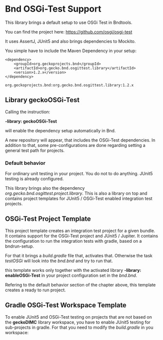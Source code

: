 # Bnd OSGi-Test Support

This library brings a default setup to use OSGi Test in Bndtools.

You can find the project here:
https://github.com/osgi/osgi-test

It uses AssertJ, JUnit5 and also brings dependencies to Mockito.

You simple have to include the Maven Dependency in your setup:

```
<dependency>
	<groupId>org.geckoprojects.bnd</groupId>
	<artifactId>org.gecko.bnd.osgittest.library</artifactId>
	<version>1.2.x</version>
</dependency>

org.geckoprojects.bnd:org.gecko.bnd.osgittest.library:1.2.x
```
## Library geckoOSGi-Test

Calling the instruction:

**-library: geckoOSGi-Test**

will enable the dependency setup automatically in Bnd.

A new repository will appear, that includes the OSGi-Test dependencies. In addition to that, some pre-configurations are done regarding setting a general test path for projects.

### Default behavior

For ordinary unit testing in your project. You do not to do anything. JUnit5 testing is already configured.

This library brings also the dependency *org.gecko.bnd.osgittest.project.library*. This is also a library on top and contains project templates for JUnit5 / OSGi-Test enabled integration test projects.


## OSGi-Test Project Template

This project template creates an integration test project for a given bundle. It contains support for the OSGi-Test project and JUnit5 / Jupiter. It contains the configuration to run the integration tests with gradle, based on a bndrun-setup. 

For that it brings a *build.gradle* file that, activates that. Otherwise the task *testOSGi* will look into the *bnd.bnd* and try to run that.

this template works only together with the activated library **-library: enableOSGi-Test** in your project configuration set in the *bnd.bnd*.

Refering to the default behavior section of the chapter above, this template creates a ready to run project. 

## Gradle OSGi-Test Workspace Template

To enable JUnit5 and OSGi-Test testing on projects that are not based on the **geckoDIMC** library workspace, you have to enable JUnit5 testing for sub-projects in gradle. For that you need to modify the *build.gradle* in you workspace:

```



